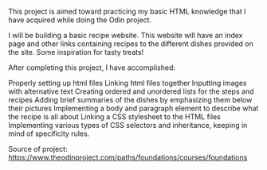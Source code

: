 This project is aimed toward practicing my basic HTML knowledge that I have acquired while doing the Odin project.

I will be building a basic recipe website. This website will have an index page and other links containing recipes to the different dishes provided on the site. Some inspiration for tasty treats!

After completing this project, I have accomplished:

Properly setting up html files 
Linking html files together
Inputting images with alternative text
Creating ordered and unordered lists for the steps and recipes
Adding brief summaries of the dishes by emphasizing them below their pictures
Implementing a body and paragraph element to describe what the recipe is all about
Linking a CSS stylesheet to the HTML files
Implementing various types of CSS selectors and inheritance, keeping in mind of specificity rules.

Source of project: https://www.theodinproject.com/paths/foundations/courses/foundations
